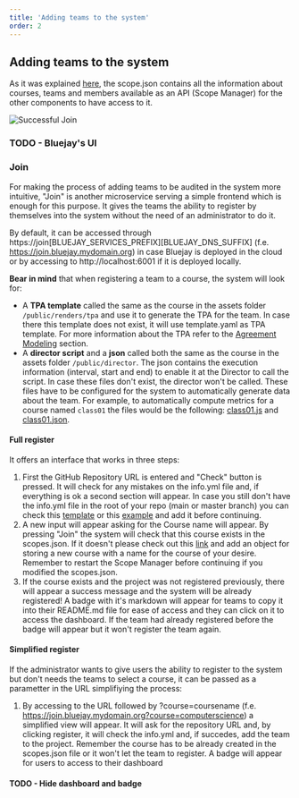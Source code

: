 ```yaml
---
title: 'Adding teams to the system'
order: 2
---
```

## Adding teams to the system

As it was explained <a href="/quickstart/auditing-agile-2.0#scope.json">here</a>, the scope.json contains all the information about courses, teams and members available as an API (Scope Manager) for the other components to have access to it.

![Successful Join](../images/join/success.PNG)


### TODO - Bluejay's UI

### Join

For making the process of adding teams to be audited in the system more intuitive, "Join" is another microservice serving a simple frontend which is enough for this purpose. It gives the teams the ability to register by themselves into the system without the need of an administrator to do it.

By default, it can be accessed through https://join[BLUEJAY_SERVICES_PREFIX][BLUEJAY_DNS_SUFFIX] (f.e. https://join.bluejay.mydomain.org) in case Bluejay is deployed in the cloud or by accessing to http://localhost:6001 if it is deployed locally.

**Bear in mind** that when registering a team to a course, the system will look for:
- A **TPA template** called the same as the course in the assets folder `/public/renders/tpa` and use it to generate the TPA for the team. In case there this template does not exist, it will use template.yaml as TPA template. For more information about the TPA refer to the <a href="/customization/agreement_modeling">Agreement Modeling</a> section.
- A **director script** and a **json** called both the same as the course in the assets folder `/public/director`. The json contains the execution information (interval, start and end) to enable it at the Director to call the script. In case these files don't exist, the director won't be called. These files have to be configured for the system to automatically generate data about the team. For example, to automatically compute metrics for a course named `class01` the files would be the following: [class01.js](https://github.com/governify/bluejay-infrastructure/blob/main/assets/public/director/class01.js) and [class01.json](https://github.com/governify/bluejay-infrastructure/blob/main/assets/public/director/class01.json).

#### Full register
It offers an interface that works in three steps:
1. First the GitHub Repository URL is entered and "Check" button is pressed. It will check for any mistakes on the info.yml file and, if everything is ok a second section will appear. In case you still don't have the info.yml file in the root of your repo (main or master branch) you can check this [template](https://github.com/governify/audited-project-template/blob/main/info.yml) or this [example](https://github.com/governifyauditor/goldenflow-showcase-project/blob/main/info.yml) and add it before continuing.
2. A new input will appear asking for the Course name will appear. By pressing "Join" the system will check that this course exists in the scopes.json. If it doesn't please check out this <a href="/quickstart/auditing-agile-2.0#scope.json">link</a> and add an object for storing a new course with a name for the course of your desire. Remember to restart the Scope Manager before continuing if you modified the scopes.json.
3. If the course exists and the project was not registered previously, there will appear a success message and the system will be already registered! A badge with it's markdown will appear for teams to copy it into their README.md file for ease of access and they can click on it to access the dashboard. If the team had already registered before the badge will appear but it won't register the team again.

#### Simplified register
If the administrator wants to give users the ability to register to the system but don't needs the teams to select a course, it can be passed as a parametter in the URL simplifiying the process:
1. By accessing to the URL followed by ?course=coursename (f.e. https://join.bluejay.mydomain.org?course=computerscience) a simplified view will appear. It will ask for the repository URL and, by clicking register, it will check the info.yml and, if succedes, add the team to the project. Remember the course has to be already created in the scopes.json file or it won't let the team to register. A badge will appear for users to access to their dashboard 

#### TODO - Hide dashboard and badge